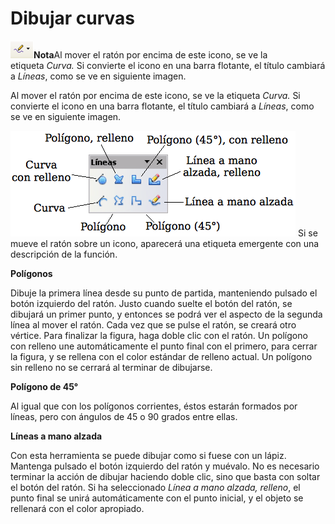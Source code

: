 
# Dibujar curvas

![](img/Captura_de_pantalla_2016-11-30_a_las_15.22.16.png)<td width="101" bgcolor="#94bd5e">**Nota**</td><td width="627" valign="top">Al mover el ratón por encima de este icono, se ve la etiqueta *Curva.* Si convierte el icono en una barra flotante, el título cambiará a *Líneas*, como se ve en siguiente imagen.</td>

Al mover el ratón por encima de este icono, se ve la etiqueta *Curva.* Si convierte el icono en una barra flotante, el título cambiará a *Líneas*, como se ve en siguiente imagen.

![](img/Captura_de_pantalla_2016-11-30_a_las_15.21.48.png)
Si se mueve el ratón sobre un icono, aparecerá una etiqueta emergente con una descripción de la función.

**Polígonos**

Dibuje la primera línea desde su punto de partida, manteniendo pulsado el botón izquierdo del ratón. Justo cuando suelte el botón del ratón, se dibujará un primer punto, y entonces se podrá ver el aspecto de la segunda línea al mover el ratón. Cada vez que se pulse el ratón, se creará otro vértice. Para finalizar la figura, haga doble clic con el ratón. Un polígono con relleno une automáticamente el punto final con el primero, para cerrar la figura, y se rellena con el color estándar de relleno actual. Un polígono sin relleno no se cerrará al terminar de dibujarse.

**Polígono de 45°**

Al igual que con los polígonos corrientes, éstos estarán formados por líneas, pero con ángulos de 45 o 90 grados entre ellas.

**Líneas a mano alzada**

Con esta herramienta se puede dibujar como si fuese con un lápiz. Mantenga pulsado el botón izquierdo del ratón y muévalo. No es necesario terminar la acción de dibujar haciendo doble clic, sino que basta con soltar el botón del ratón. Si ha seleccionado *Línea a mano alzada, relleno*, el punto final se unirá automáticamente con el punto inicial, y el objeto se rellenará con el color apropiado.




